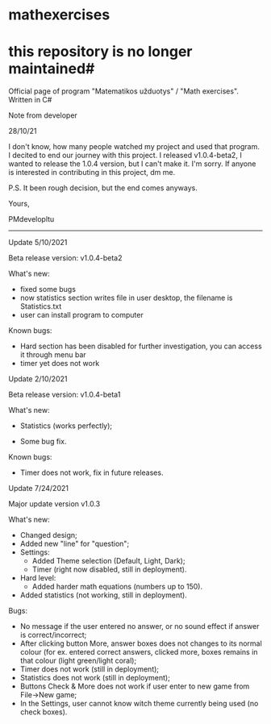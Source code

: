 # mathexercises
# this repository is no longer maintained#
Official page of program "Matematikos užduotys" / "Math exercises". 
Written in C#

Note from developer

28/10/21

I don't know, how many people watched my project and used that program. I decited to end our journey with this project. I released v1.0.4-beta2, I wanted to release the 1.0.4 version, but I can't make it. I'm sorry. If anyone is interested in contributing in this project, dm me.

P.S. 
It been rough decision, but the end comes anyways.

Yours,

PMdevelopltu

------------------------------------------------------

Update 5/10/2021

Beta release version: v1.0.4-beta2

What's new:

- fixed some bugs
- now statistics section writes file in user desktop, the filename is Statistics.txt
- user can install program to computer

Known bugs:
- Hard section has been disabled for further investigation, you can access it through menu bar
- timer yet does not work 

Update 2/10/2021

Beta release version: v1.0.4-beta1

What's new:

- Statistics (works perfectly);

- Some bug fix.

Known bugs:

- Timer does not work, fix in future releases.

Update 7/24/2021

Major update version v1.0.3

What's new:

- Changed design;
- Added new "line" for "question";
- Settings:
    - Added Theme selection (Default, Light, Dark);
    - Timer (right now disabled, still in deployment).
- Hard level:
    - Added harder math equations (numbers up to 150).
- Added statistics (not working, still in deployment).

Bugs:
- No message if the user entered no answer, or no sound effect if answer is correct/incorrect;
- After clicking button More, answer boxes does not changes to its normal colour (for ex. entered correct answers, clicked more, boxes remains in that colour (light green/light coral);
- Timer does not work (still in deployment);
- Statistics does not work (still in deployment);
- Buttons Check & More does not work if user enter to new game from File->New game;
- In the Settings, user cannot know witch theme currently being used (no check boxes).

